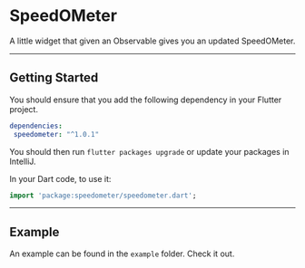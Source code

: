 # SpeedOMeter

A little widget that given an Observable gives you an updated SpeedOMeter.


---
## Getting Started

You should ensure that you add the following dependency in your Flutter project.
```yaml
dependencies:
 speedometer: "^1.0.1"
```

You should then run `flutter packages upgrade` or update your packages in IntelliJ.

In your Dart code, to use it:
```dart
import 'package:speedometer/speedometer.dart';
```

---
## Example

An example can be found in the `example` folder.  Check it out.

